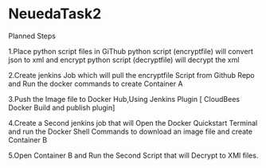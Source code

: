 # NeuedaTask2
Planned Steps

1.Place python script files in GiThub
   python script (encryptfile) will convert json to xml and encrypt 
   python script (decryptfile) will decrypt the xml 

2.Create jenkins Job which will pull the encryptfile Script from Github Repo
  and Run the docker commands to create Container A

3.Push the Image file to Docker Hub,Using Jenkins Plugin [ CloudBees Docker Build and publish plugin]

4.Create a Second jenkins job that will Open the Docker Quickstart Terminal and run the Docker Shell Commands to download an image file and create Container B

5.Open Container B and Run the Second Script that will Decrypt to XMl files.
